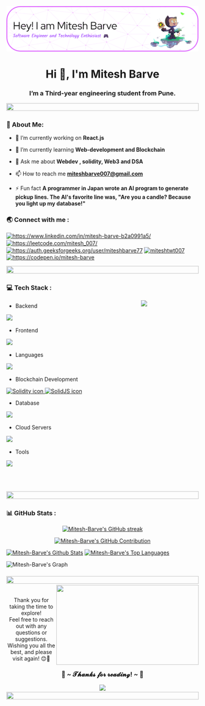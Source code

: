 ![Header](./github-header-image.png)
<h1 align="center">Hi 👋, I'm Mitesh Barve</h1>
<!-- -->
<h3 align="center">I’m a Third-year engineering student from Pune.</h3>

<img src="https://i.imgur.com/dBaSKWF.gif" height="20" width="100%">

 <h3 align="left">💫 About Me:</h3>
 
- 🔭 I’m currently working on **React.js**

- 🌱 I’m currently learning **Web-development and Blockchain**

- 💬 Ask me about **Webdev , solidity, Web3 and DSA**

- 📫 How to reach me **miteshbarve007@gmail.com**

- ⚡ Fun fact **A programmer in Japan wrote an AI program to generate pickup lines. The AI's favorite line was, "Are you a candle? Because you light up my database!"**

<h3 align="left"> 🌏 Connect with me :</h3>

<p align="left">
<a href="https://www.linkedin.com/in/mitesh-barve-b2a0991a5/" target="blank"><img align="center" src="https://raw.githubusercontent.com/rahuldkjain/github-profile-readme-generator/master/src/images/icons/Social/linked-in-alt.svg" alt="https://www.linkedin.com/in/mitesh-barve-b2a0991a5/" height="30" width="40" /></a>
<a href="https://leetcode.com/mitesh_007/" target="blank"><img align="center" src="https://raw.githubusercontent.com/rahuldkjain/github-profile-readme-generator/master/src/images/icons/Social/leet-code.svg" alt="https://leetcode.com/mitesh_007/" height="30" width="40" /></a>  
<a href="https://auth.geeksforgeeks.org/user/miteshbarve77" target="blank"><img align="center" src="https://raw.githubusercontent.com/rahuldkjain/github-profile-readme-generator/master/src/images/icons/Social/geeks-for-geeks.svg" alt="https://auth.geeksforgeeks.org/user/miteshbarve77" height="30" width="40" /></a>
<a href="https://twitter.com/miteshtwt007" target="blank"><img align="center" src="https://raw.githubusercontent.com/rahuldkjain/github-profile-readme-generator/master/src/images/icons/Social/twitter.svg" alt="miteshtwt007" height="30" width="40" /></a>
<a href="https://codepen.io/mitesh-barve" target="blank"><img align="center" src="https://raw.githubusercontent.com/rahuldkjain/github-profile-readme-generator/master/src/images/icons/Social/codepen.svg" alt="https://codepen.io/mitesh-barve" height="30" width="40" /></a>
</p>

<img src="https://i.imgur.com/dBaSKWF.gif" height="20" width="100%">


 <h3 align="left">💻 Tech Stack :</h3>
 <img src="https://github.com/innng/innng/assets/26755058/5e0ce0fb-c544-4f8c-a307-5849165746d0" width="30%" align="right" />
<!--  <img align="right" height="150" src="https://i.imgflip.com/65efzo.gif" /> -->

###

<div align="left">
 
 - Backend
<p align="left">
  <a href="https://skillicons.dev">
    <img src="https://skillicons.dev/icons?i=php,laravel,java,nodejs,py,spring,flask,fastapi,express,nestjs" />
  </a>
</p>

- Frontend
<p align="left">
  <a href="https://skillicons.dev">
    <img src="https://skillicons.dev/icons?i=ts,js,react,nextjs,redux,tailwind,materialui" />
  </a>
</p>

- Languages
<p align="left">
  <a href="https://skillicons.dev">
    <img src="https://skillicons.dev/icons?i=c,cpp,python,java,js,ts,cs" />
  </a>
</p>


- Blockchain Development
<p align="left">
  <a href="https://skillicons.dev">
    <img src="https://skillicons.dev/icons?i=solidity" alt="Solidity icon" />
    <img src="https://skillicons.dev/icons?i=solidjs" alt="SolidJS icon" />
  </a>
</p>



- Database
<p align="left">
  <a href="https://skillicons.dev">
    <img src="https://skillicons.dev/icons?i=mongodb,mysql,postgresql" />
  </a>
</p>

- Cloud Servers
<p align="left">
  <a href="https://skillicons.dev">
    <img src="https://skillicons.dev/icons?i=azure,aws,gcp,firebase,cloudflare" />
  </a>
</p>

- Tools
<p align="left">
  <a href="https://skillicons.dev">
    <img src="https://skillicons.dev/icons?i=git,github,docker,figma,xd,idea,vscode,postman,linux" />
  </a>
</p>
</div>

<br></br>

<img src="https://i.imgur.com/dBaSKWF.gif" height="20" width="100%">

###

 <h3 align="left">📊 GitHub Stats :</h3>
 
<p align="center">
  <a href="https://github.com/Mitesh-Barve">
    <img src="https://github-readme-streak-stats.herokuapp.com/?user=Mitesh-Barve&theme=radical&border=7F3FBF&background=0D1117" alt="Mitesh-Barve's GitHub streak"/>
  </a>
</p>

<p align="center">
  <a href="https://github.com/Mitesh-Barve">
    <img src="https://github-profile-summary-cards.vercel.app/api/cards/profile-details?username=Mitesh-Barve&theme=radical" alt="Mitesh-Barve's GitHub Contribution"/>
  </a>
</p>

<a> 
    <a href="https://github.com/Mitesh-Barve"><img alt="Mitesh-Barve's Github Stats" src="https://denvercoder1-github-readme-stats.vercel.app/api?username=Mitesh-Barve&show_icons=true&count_private=true&theme=react&border_color=7F3FBF&bg_color=0D1117&title_color=F85D7F&icon_color=F8D866" height="192px" width="49.5%"/></a>
  <a href="https://github.com/Mitesh-Barve"><img alt="Mitesh-Barve's Top Languages" src="https://denvercoder1-github-readme-stats.vercel.app/api/top-langs/?username=Mitesh-Barve&langs_count=8&layout=compact&theme=react&border_color=7F3FBF&bg_color=0D1117&title_color=F85D7F&icon_color=F8D866" height="192px" width="49.5%"/></a>
  <br/>
</a>

![Mitesh-Barve's Graph](https://github-readme-activity-graph.vercel.app/graph?username=Mitesh-Barve&custom_title=Mitesh-Barve's%20GitHub%20Activity%20Graph&bg_color=0D1117&color=7F3FBF&line=7F3FBF&point=7F3FBF&area_color=FFFFFF&title_color=FFFFFF&area=true)




###

<img src="https://i.imgur.com/dBaSKWF.gif" height="20" width="100%">


<div align="center">
    <img src="https://i.imgur.com/KXx0cCx.gif" align="right" width="373.5px" height="208.5px">
</div>
<br>
<p align="center">Thank you for taking the time to explore! <br>
Feel free to reach out with any questions or suggestions. Wishing you all the best, and please visit again! 😊🌟</p>
<h3 align="center">💖 ~ 𝓣𝓱𝓪𝓷𝓴𝓼 𝓯𝓸𝓻 𝓻𝓮𝓪𝓭𝓲𝓷𝓰! ~ 💖</h3>


<div align="center">
 <img src="https://raw.githubusercontent.com/innng/innng/master/assets/kyubey.gif" height="40" />
</div>



<img src="https://i.imgur.com/dBaSKWF.gif" height="20" width="100%">




































